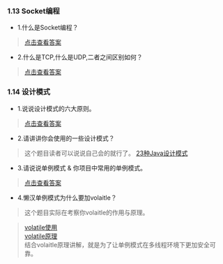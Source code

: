 ### 1.13 Socket编程

- 1.什么是Socket编程？

> [点击查看答案](https://www.cnblogs.com/rocomp/p/4790340.html)

- 2.什么是TCP,什么是UDP,二者之间区别如何？

> [点击查看答案](https://blog.csdn.net/yuexiaduzhe/article/details/79494297)


### 1.14 设计模式

- 1.说说设计模式的六大原则。

> [点击查看答案](https://www.cnblogs.com/xiaobaizhang/p/7778494.html)

- 2.请讲讲你会使用的一些设计模式？

> 这个题目读者可以说说自己会的就行了。
> [23种Java设计模式](https://www.cnblogs.com/wangzhongqiu/p/6245820.html)

- 3.请说说单例模式 & 你项目中常用的单例模式。

> [点击查看答案](https://www.cnblogs.com/t0000/p/8250686.html)

- 4.懒汉单例模式为什么要加volaitle？

> 这个题目实际在考察你volaitle的作用与原理。

> [volatile使用](https://www.cnblogs.com/sunrunzhi/p/3930297.html)  
> [volatile原理](https://www.cnblogs.com/dolphin0520/p/3920373.html)  
> 结合volaitle原理讲解，就是为了让单例模式在多线程环境下更加安全可靠。